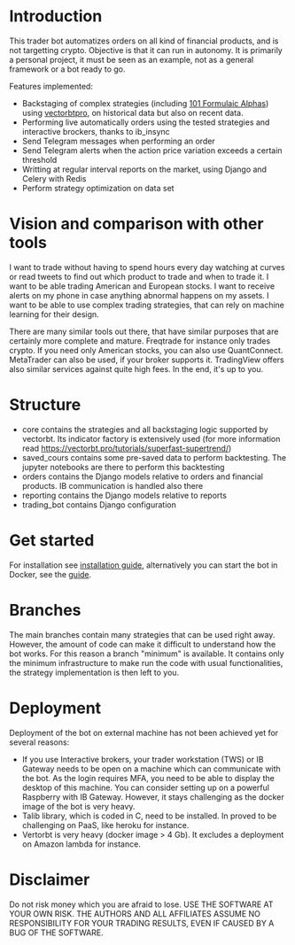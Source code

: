 # Introduction
This trader bot automatizes orders on all kind of financial products, and is not targetting crypto. Objective is that it can run in autonomy. It is primarily a personal project, it must be seen as an example, not as a general framework or a bot ready to go.

Features implemented:

- Backstaging of complex strategies (including [101 Formulaic Alphas](https://arxiv.org/pdf/1601.00991.pdf)) using [vectorbtpro](https://vectorbt.pro/), on historical data but also on recent data.
- Performing live automatically orders using the tested strategies and interactive brockers, thanks to ib_insync
- Send Telegram messages when performing an order
- Send Telegram alerts when the action price variation exceeds a certain threshold
- Writting at regular interval reports on the market, using Django and Celery with Redis
- Perform strategy optimization on data set
 
# Vision and comparison with other tools
I want to trade without having to spend hours every day watching at curves or read tweets to find out which product to trade and when to trade it. I want to be able trading American and European stocks. I want to receive alerts on my phone in case anything abnormal happens on my assets. I want to be able to use complex trading strategies, that can rely on machine learning for their design.

There are many similar tools out there, that have similar purposes that are certainly more complete and mature. Freqtrade for instance only trades crypto. If you need only American stocks, you can also use QuantConnect. MetaTrader can also be used, if your broker supports it. TradingView offers also similar services against quite high fees. In the end, it's up to you. 

# Structure
- core contains the strategies and all backstaging logic supported by vectorbt. Its indicator factory is extensively used (for more information read https://vectorbt.pro/tutorials/superfast-supertrend/)
- saved_cours contains some pre-saved data to perform backtesting. The jupyter notebooks are there to perform this backtesting
- orders contains the Django models relative to orders and financial products. IB communication is handled also there
- reporting contains the Django models relative to reports
- trading_bot contains Django configuration

# Get started
For installation see [installation guide](https://github.com/psemdel/py-trading-bot/blob/main/docs/installation_guide.md), alternatively you can start the bot in Docker, see the [guide](https://github.com/psemdel/py-trading-bot/blob/main/docs/docker_readme.md).

# Branches
The main branches contain many strategies that can be used right away. However, the amount of code can make it difficult to understand how the bot works. For this reason a branch "minimum" is available. It contains only the minimum infrastructure to make run the code with usual functionalities, the strategy implementation is then left to you.

# Deployment
Deployment of the bot on external machine has not been achieved yet for several reasons:

- If you use Interactive brokers, your trader workstation (TWS) or IB Gateway needs to be open on a machine which can communicate with the bot. As the login requires MFA, you need to be able to display the desktop of this machine. You can consider setting up on a powerful Raspberry with IB Gateway. However, it stays challenging as the docker image of the bot is very heavy.
- Talib library, which is coded in C, need to be installed. In proved to be challenging on PaaS, like heroku for instance.
- Vertorbt is very heavy (docker image > 4 Gb). It excludes a deployment on Amazon lambda for instance.

# Disclaimer
Do not risk money which you are afraid to lose. USE THE SOFTWARE AT YOUR OWN RISK. THE AUTHORS AND ALL AFFILIATES ASSUME NO RESPONSIBILITY FOR YOUR TRADING RESULTS, EVEN IF CAUSED BY A BUG OF THE SOFTWARE.
